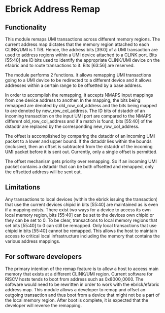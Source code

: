 # Ebrick Address Remap

## Functionality
This module remaps UMI transactions across different memory regions. The current address map dictates that the memory region attached to each CLINK/UMI is 1 TiB. Hence, the address bits [39:0] of a UMI transaction are used to address regions within a UMI device attached to a CLINK port. Bits [55:40] are ID bits used to identify the appropriate CLINK/UMI device on the efabric and to route transactions to it. Bits [63:56] are reserved.

The module performs 2 functions. It allows remapping UMI transactions going to a UMI device to be redirected to a different device and it allows addresses within a certain range to be offsetted by a base address.

In order to accomplish the remapping, it accepts NMAPS input mappings from one device address to another. In the mapping, the bits being remapped are denoted by old_row_col_address and the bits being mapped to are denoted by new_row_col_address. The ID bits of dstaddr of an incoming transaction on the input UMI port are compared to the NMAPS different old_row_col_address and if a match is found, bits [55:40] of the dstaddr are replaced by the corresponding new_row_col_address.

The offset is accomplished by comparing the dstaddr of an incoming UMI packet to a lower and upper bound. If the dstaddr lies within the bounds (inclusive), then an offset is subtracted from the dstaddr of the incoming UMI packet before it is sent out. Currently, only a single offset is permitted.

The offset mechanism gets priority over remapping. So if an incoming UMI packet contains a dstaddr that can be both offsetted and remapped, only the offsetted address will be sent out.

## Limitations
Any transactions to local devices (within the ebrick issuing the transaction) that use the current devices chipid in bits [55:40] are maintained as is even if a mapping exists. There exist two ways for a device to access its own local memory region, bits [55:40] can be set to the devices own chipid or they can be set to 0. To be clear, transactions to local memory regions that set bits [55:40] to 0 can still be remapped. Only local transactions that use chipid in bits [55:40] cannot be remapped. This allows the host to maintain access to critical local infrastructure including the memory that contains the various address mappings.

## For software developers
The primary intention of the remap feature is to allow a host to access main memory that exists at a different CLINK/UMI region. Current software for RISCV hosts tends to boot from address such as 0x8000_0000. The software would need to be rewritten in order to work with the ebrick/efabric address map. This module allows a developer to remap and offset an outgoing transaction and thus boot from a device that might not be a part of the local memory region. After boot is complete, it is expected that the developer will reverse the remapping.
